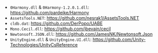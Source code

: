 - `0Harmony.dll` & `0Harmony-1.2.0.1.dll`: https://github.com/pardeike/Harmony
- `AssetsTools.NET`: https://github.com/nesrak1/AssetsTools.NET
- `cldb.dat`: https://github.com/DerPopo/UABE
- `Mono.Cecil.dll`: https://github.com/jbevain/cecil
- `Newtonsoft.JSON.dll`: https://github.com/JamesNK/Newtonsoft.Json
- `UnityEngine.dll` & `UnityEngine.UI.dll`: https://github.com/Unity-Technologies/UnityCsReference
